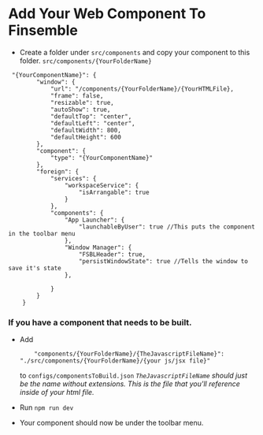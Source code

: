 # Add Your Web Component To Finsemble
* Create a folder under `src/components` and copy your component to this folder. `src/components/{YourFolderName}`


```
 "{YourComponentName}": {
        "window": {
            "url": "/components/{YourFolderName}/{YourHTMLFile},
            "frame": false,
            "resizable": true,
            "autoShow": true,
            "defaultTop": "center",
            "defaultLeft": "center",
            "defaultWidth": 800,
            "defaultHeight": 600
        },
        "component": {
            "type": "{YourComponentName}"
        },
        "foreign": {
            "services": {
                "workspaceService": {
                    "isArrangable": true
                }
            },
            "components": {
                "App Launcher": {
                    "launchableByUser": true //This puts the component in the toolbar menu
                },
                "Window Manager": {
                    "FSBLHeader": true,
                    "persistWindowState": true //Tells the window to save it's state
                },
               
            }
        }
    }
```

### If you have a component that needs to be built.

* Add 
    ```
        "components/{YourFolderName}/{TheJavascriptFileName}": "./src/components/{YourFolderName}/{your js/jsx file}"
    ```
    to `configs/componentsToBuild.json`
        *`TheJavascriptFileName` should just be the name without extensions. This is the file that you'll reference inside of your html file.*
    
    
* Run `npm run dev`

* Your component should now be under the toolbar menu.
